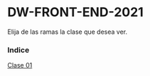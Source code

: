 # DW-FRONT-END-2021

Elija de las ramas la clase que desea ver.

<h3>Indice</h3>

[Clase 01](https://github.com/fom78/DW-FRONT-END-2021/clase01/)
